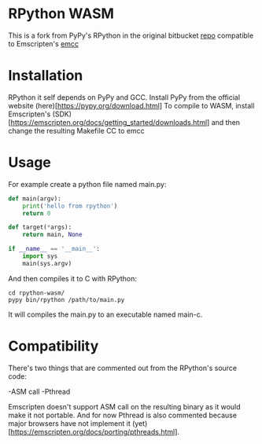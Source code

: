 # RPython WASM
This is a fork from PyPy's RPython in the original bitbucket [repo](https://bitbucket.org/pypy/pypy/src/default/rpython/) compatible to Emscripten's [emcc](https://emscripten.org/docs/tools_reference/emcc.html)

# Installation
RPython it self depends on PyPy and GCC. Install PyPy from the official website (here)[https://pypy.org/download.html]
To compile to WASM, install Emscripten's (SDK)[https://emscripten.org/docs/getting_started/downloads.html] and then change the resulting Makefile CC to emcc

# Usage
For example create a python file named main.py:
```python
def main(argv):
    print('hello from rpython')
    return 0

def target(*args):
    return main, None

if __name__ == '__main__':
    import sys
    main(sys.argv)
```
And then compiles it to C with RPython:

```shell
cd rpython-wasm/
pypy bin/rpython /path/to/main.py
```

It will compiles the main.py to an executable named main-c.

# Compatibility
There's two things that are commented out from the RPython's source code:

-ASM call
-Pthread

Emscripten doesn't support ASM call on the resulting binary as it would make it not portable. And for now Pthread is also commented because major browsers have not implement it (yet)[https://emscripten.org/docs/porting/pthreads.html].
